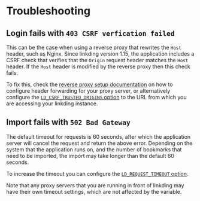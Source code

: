 # Troubleshooting

## Login fails with `403 CSRF verfication failed`

This can be the case when using a reverse proxy that rewrites the `Host` header, such as Nginx.
Since linkding version 1.15, the application includes a CSRF check that verifies that the `Origin` request header matches the `Host` header.
If the `Host` header is modified by the reverse proxy then this check fails.

To fix this, check the [reverse proxy setup documentation](../README.md#reverse_proxy_setup) on how to configure header forwarding for your proxy server, or alternatively configure the  [`LD_CSRF_TRUSTED_ORIGINS` option](Options.md#LD_CSRF_TRUSTED_ORIGINS) to the URL from which you are accessing your linkding instance.

## Import fails with `502 Bad Gateway`

The default timeout for requests is 60 seconds, after which the application server will cancel the request and return the above error.
Depending on the system that the application runs on, and the number of bookmarks that need to be imported, the import may take longer than the default 60 seconds.

To increase the timeout you can configure the [`LD_REQUEST_TIMEOUT` option](Options.md#LD_REQUEST_TIMEOUT).

Note that any proxy servers that you are running in front of linkding may have their own timeout settings, which are not affected by the variable.
